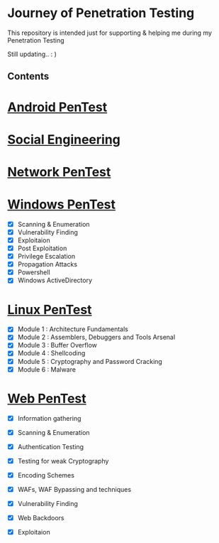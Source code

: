 # Journey of Penetration Testing

This repository is intended just for supporting & helping me during my Penetration Testing

Still updating.. : )


## Contents


#  [ Android PenTest](https://github.com/sarathlalup/Cyber-security/tree/master/Android)
#  [ Social Engineering](https://github.com/sarathlalup/Cyber-security/blob/master/Social%20Engineering%20Attacks/README.md)
#  [ Network PenTest]()
#  [ Windows PenTest](https://github.com/sarathlalup/Cyber-security/blob/master/Windows%20Exploitaion/README.md)
* [x] Scanning & Enumeration
* [x] Vulnerability Finding
* [x] Exploitaion
* [x] Post Exploitation
* [x] Privilege Escalation
* [x] Propagation Attacks 
* [x] Powershell
* [x] Windows ActiveDirectory
#  [ Linux PenTest](https://github.com/sarathlalup/Cyber-security/tree/master/Linux%20Exploitation)
* [x] Module 1 : Architecture Fundamentals
* [x] Module 2 : Assemblers, Debuggers and Tools Arsenal
* [x] Module 3 : Buffer Overflow  
* [x] Module 4 : Shellcoding  
* [x] Module 5 : Cryptography and Password Cracking 
* [x] Module 6 : Malware 
#  [ Web PenTest](https://github.com/sarathlalup/Cyber-security/blob/master/Website%20Hacking/README.md)
* [x] Information gathering
* [x] Scanning & Enumeration
* [x] Authentication Testing 
* [x] Testing for weak Cryptography 
* [x] Encoding Schemes 
* [x] WAFs, WAF Bypassing and techniques 
* [x] Vulnerability Finding
* [x] Web Backdoors
* [x] Exploitaion

